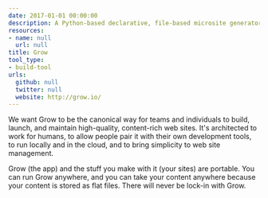 ```yaml
---
date: 2017-01-01 00:00:00
description: A Python-based declarative, file-based microsite generator
resources:
- name: null
  url: null
title: Grow
tool_type:
- build-tool
urls:
  github: null
  twitter: null
  website: http://grow.io/
---
```


We want Grow to be the canonical way for teams and individuals to build, launch, and maintain high-quality, content-rich web sites. It's architected to work for humans, to allow people pair it with their own development tools, to run locally and in the cloud, and to bring simplicity to web site management.

Grow (the app) and the stuff you make with it (your sites) are portable. You can run Grow anywhere, and you can take your content anywhere because your content is stored as flat files. There will never be lock-in with Grow.